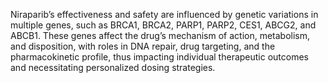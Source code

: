Niraparib’s effectiveness and safety are influenced by genetic variations in multiple genes, such as BRCA1, BRCA2, PARP1, PARP2, CES1, ABCG2, and ABCB1. These genes affect the drug’s mechanism of action, metabolism, and disposition, with roles in DNA repair, drug targeting, and the pharmacokinetic profile, thus impacting individual therapeutic outcomes and necessitating personalized dosing strategies.